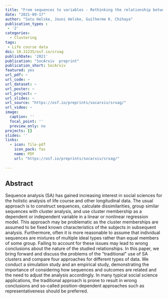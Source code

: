 ```yaml
---
title: "From sequences to variables - Rethinking the relationship between sequences and outcomes"
date: "2021-09-17"
author: "Satu Helske, Jouni Helske, Guilherme K. Chihaya"
publication_types : 
 - '2'
categories: 
  - Clustering
tags:
 - Life course data
doi: 10.31235/osf.io/srxag
publishDate: '2021'
publication: "SocArxiv  preprint"
publication_short: SocArxiv 
featured: yes
url_pdf: ~
url_code: ~
url_dataset: ~
url_poster: ~
url_project: ~
url_slides: ~
url_source: "https://osf.io/preprints/socarxiv/srxag/"
url_video: ~
image:
  caption: ''
  focal_point: ''
  preview_only: no
projects: []
slides: ''
links:
  - icon: file-pdf
    icon_pack: fas
    name: PDF
    url: "https://osf.io/preprints/socarxiv/srxag/"
    
---
```


## Abstract

Sequence analysis (SA) has gained increasing interest in social sciences for the
holistic analysis of life course and other longitudinal data. The usual approach is
to construct sequences, calculate dissimilarities, group similar sequences with cluster
analysis, and use cluster membership as a dependent or independent variable in a linear or nonlinear regression model.
This approach may be problematic as the cluster memberships are assumed to be
fixed known characteristics of the subjects in subsequent analysis. Furthermore, often it is more reasonable to assume that individual sequences are mixtures of multiple ideal types rather than equal members of some group. Failing to account for these issues may lead to wrong conclusions about the nature of the studied relationships.
In this paper, we bring forward and discuss the problems of the "traditional" use
of SA clusters and compare four approaches for different types of data. We conduct a simulation study and an empirical study, demonstrating the importance of considering how sequences and outcomes are related and the need to adjust the analysis accordingly. In many typical social science applications, the traditional approach is prone to result in wrong conclusions and so-called position-dependent approaches such as representativeness should be preferred.
